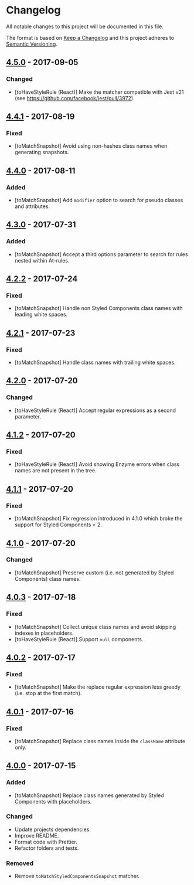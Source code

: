 # Changelog
All notable changes to this project will be documented in this file.

The format is based on [Keep a Changelog](http://keepachangelog.com/en/1.0.0/)
and this project adheres to [Semantic Versioning](http://semver.org/spec/v2.0.0.html).

## [4.5.0](https://github.com/styled-components/jest-styled-components/compare/v4.4.1...v4.5.0) - 2017-09-05
### Changed
- [toHaveStyleRule (React)] Make the matcher compatible with Jest v21 (see https://github.com/facebook/jest/pull/3972).

## [4.4.1](https://github.com/styled-components/jest-styled-components/compare/v4.4.0...v4.4.1) - 2017-08-19
### Fixed
- [toMatchSnapshot] Avoid using non-hashes class names when generating snapshots.

## [4.4.0](https://github.com/styled-components/jest-styled-components/compare/v4.3.0...v4.4.0) - 2017-08-11
### Added
- [toMatchSnapshot] Add `modifier` option to search for pseudo classes and attributes.

## [4.3.0](https://github.com/styled-components/jest-styled-components/compare/v4.2.2...v4.3.0) - 2017-07-31
### Added
- [toMatchSnapshot] Accept a third options parameter to search for rules nested within At-rules.

## [4.2.2](https://github.com/styled-components/jest-styled-components/compare/v4.2.1...v4.2.2) - 2017-07-24
### Fixed
- [toMatchSnapshot] Handle non Styled Components class names with leading white spaces.

## [4.2.1](https://github.com/styled-components/jest-styled-components/compare/v4.2.0...v4.2.1) - 2017-07-23
### Fixed
- [toMatchSnapshot] Handle class names with trailing white spaces.

## [4.2.0](https://github.com/styled-components/jest-styled-components/compare/v4.1.2...v4.2.0) - 2017-07-20
### Changed
- [toHaveStyleRule (React)] Accept regular expressions as a second parameter.

## [4.1.2](https://github.com/styled-components/jest-styled-components/compare/v4.1.1...v4.1.2) - 2017-07-20
### Fixed
- [toHaveStyleRule (React)] Avoid showing Enzyme errors when class names are not present in the tree.

## [4.1.1](https://github.com/styled-components/jest-styled-components/compare/v4.1.0...v4.1.1) - 2017-07-20
### Fixed
- [toMatchSnapshot] Fix regression introduced in 4.1.0 which broke the support for Styled Components < 2.

## [4.1.0](https://github.com/styled-components/jest-styled-components/compare/v4.0.3...v4.1.0) - 2017-07-20
### Changed
- [toMatchSnapshot] Preserve custom (i.e. not generated by Styled Components) class names.

## [4.0.3](https://github.com/styled-components/jest-styled-components/compare/v4.0.2...v4.0.3) - 2017-07-18
### Fixed
- [toMatchSnapshot] Collect unique class names and avoid skipping indexes in placeholders.
- [toHaveStyleRule (React)] Support `null` components.

## [4.0.2](https://github.com/styled-components/jest-styled-components/compare/v4.0.1...v4.0.2) - 2017-07-17
### Fixed
- [toMatchSnapshot] Make the replace regular expression less greedy (i.e. stop at the first match).

## [4.0.1](https://github.com/styled-components/jest-styled-components/compare/v4.0.0...v4.0.1) - 2017-07-16
### Fixed
- [toMatchSnapshot] Replace class names inside the `className` attribute only.

## [4.0.0](https://github.com/styled-components/jest-styled-components/compare/v3.3.2...v4.0.0) - 2017-07-15
### Added
- [toMatchSnapshot] Replace class names generated by Styled Components with placeholders.

### Changed
- Update projects dependencies.
- Improve README.
- Format code with Prettier.
- Refactor folders and tests.

### Removed
- Remove `toMatchStyledComponentsSnapshot` matcher.
